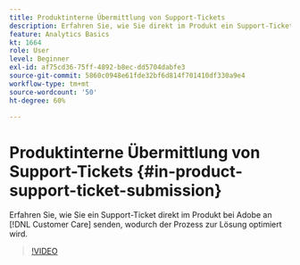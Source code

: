 ```yaml
---
title: Produktinterne Übermittlung von Support-Tickets
description: Erfahren Sie, wie Sie direkt im Produkt ein Support-Ticket an die Kundenunterstützung von Adobe senden können, wodurch der Lösungsprozess optimiert wird.
feature: Analytics Basics
kt: 1664
role: User
level: Beginner
exl-id: af75cd36-75ff-4892-b8ec-dd5704dabfe3
source-git-commit: 5860c0948e61fde32bf6d814f701410df330a9e4
workflow-type: tm+mt
source-wordcount: '50'
ht-degree: 60%

---
```


# Produktinterne Übermittlung von Support-Tickets {#in-product-support-ticket-submission}

Erfahren Sie, wie Sie ein Support-Ticket direkt im Produkt bei Adobe an [!DNL Customer Care] senden, wodurch der Prozess zur Lösung optimiert wird.

>[!VIDEO](https://video.tv.adobe.com/v/23133/?quality=12&learn=on)
